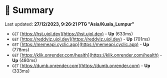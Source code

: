 # 📖 Summary
Last updated: **27/12/2023, 9:26:21 PTG "Asia/Kuala_Lumpur"**

- `GET` [https://hst.ujol.dev](https://hst.ujol.dev) - **Up** (633ms)
- `GET` [https://reddviz.ujol.dev](https://reddviz.ujol.dev) - **Up** (701ms)
- `GET` [https://memeapi.cyclic.app](https://memeapi.cyclic.app) - **Up** (778ms)
- `GET` [https://klik.onrender.com/health](https://klik.onrender.com/health) - **Up** (480ms)
- `GET` [https://dumb.onrender.com](https://dumb.onrender.com) - **Up** (333ms)
